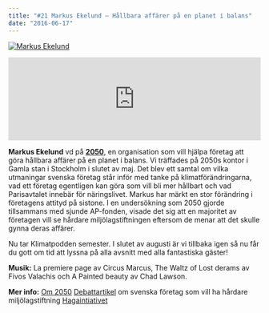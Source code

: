 ```yaml
---
title: "#21 Markus Ekelund – Hållbara affärer på en planet i balans"
date: "2016-06-17"
---
```


[![Markus Ekelund](http://www.klimatpodden.se/wp-content/uploads/2016/06/Markus-Ekelund1-1024x683.jpg)](http://www.klimatpodden.se/wp-content/uploads/2016/06/Markus-Ekelund1.jpg) 

<iframe src="https://w.soundcloud.com/player/?url=https%3A//api.soundcloud.com/tracks/269554453&amp;color=ff5500&amp;amp;auto_play=false&amp;amp;hide_related=false&amp;show_comments=true&amp;show_user=true&amp;show_reposts=false&amp;visual=false&amp;show_artwork=false" width="100%" height="166" frameborder="no" scrolling="no"></iframe>

 **Markus Ekelund** vd på **[2050](https://www.2050.se/)**, en organisation som vill hjälpa företag att göra hållbara affärer på en planet i balans. Vi träffades på 2050s kontor i Gamla stan i Stockholm i slutet av maj. Det blev ett samtal om vilka utmaningar svenska företag står inför med tanke på klimatförändringarna, vad ett företag egentligen kan göra som vill bli mer hållbart och vad Parisavtalet innebär för näringslivet. Markus har märkt en stor förändring i företagens attityd på sistone. I en undersökning som 2050 gjorde tillsammans med sjunde AP-fonden, visade det sig att en majoritet av företagen vill se hårdare miljölagstiftningen eftersom de menar att det skulle gynna deras affärer.

Nu tar Klimatpodden semester. I slutet av augusti är vi tillbaka igen så nu får du gott om tid att lyssna på alla avsnitt med alla fantastiska gäster! 

**Musik:** La premiere page av Circus Marcus, The Waltz of Lost derams av Fivos Valachis och A Painted beauty av Chad Lawson.

**Mer info:** [Om 2050](https://www.2050.se/) [Debattartikel](http://www.svd.se/svenska-foretag-vill-se-tuffare-miljolagstiftning) om svenska företag som vill ha hårdare miljölagstiftning [Hagaintiativet](http://hagainitiativet.se/)
